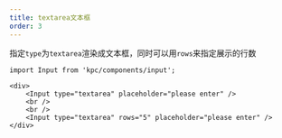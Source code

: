 ```yaml
---
title: textarea文本框
order: 3
---
```


指定`type`为`textarea`渲染成文本框，同时可以用`rows`来指定展示的行数

```vdt
import Input from 'kpc/components/input';

<div>
    <Input type="textarea" placeholder="please enter" />
    <br />
    <br />
    <Input type="textarea" rows="5" placeholder="please enter" />
</div>
```
